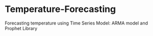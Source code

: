 # Temperature-Forecasting

Forecasting temperature using Time Series Model: ARMA model and Prophet Library
